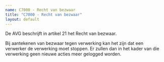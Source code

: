 ```yaml
---
name: C7000 - Recht van bezwaar
title: "C7000 - Recht van bezwaar"
layout: default
---
```

De AVG beschrijft in artikel 21 het Recht van bezwaar.

Bij aantekenen van bezwaar tegen verwerking kan het zijn dat een verwerker de verwerking moet stoppen. Er zullen dan in het kader van die verwerking geen nieuwe acties meer gelogged worden.
